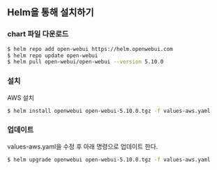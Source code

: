 ## Helm을 통해 설치하기

### chart 파일 다운로드

```bash
$ helm repo add open-webui https://helm.openwebui.com
$ helm repo update open-webui
$ helm pull open-webui/open-webui --version 5.10.0
```

### 설치

AWS 설치

```bash
$ helm install openwebui open-webui-5.10.0.tgz -f values-aws.yaml
```

### 업데이트

values-aws.yaml을 수정 후 아래 명령으로 업데이트 한다.

```bash
$ helm upgrade openwebui open-webui-5.10.0.tgz -f values-aws.yaml
```

## 